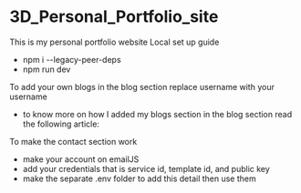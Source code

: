 ﻿# 3D_Personal_Portfolio_site
 This is my personal portfolio website
 Local set up guide
  - npm i --legacy-peer-deps
  - npm run dev

To add your own blogs in the blog section replace username with your username
 - to know more on how I added my blogs section in the blog section read the following article: <Article coming soon>

To make the contact section work 
 - make your account on emailJS 
 - add your credentials that is service id, template id, and public key 
 - make the separate .env folder to add this detail then use them


